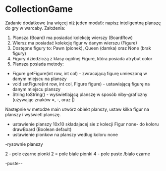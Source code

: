 # CollectionGame
Zadanie dodatkowe (na więcej niż jeden moduł): napisz inteligentną planszę do gry w warcaby.
Założenia:
1) Plansza (Board) ma posiadać kolekcję wierszy (BoardRow)
2) Wiersz ma posiadać kolekcję figur w danym wierszu (Figure)
3) Dostępne figury to: Pawn (pionek), Queen (damka) oraz None (brak figury)
4) Figury dziedziczą z klasy ogólnej Figure, która posiada atrybut color
5) Plansza posiada metody:
- Figure getFigure(int row, int col) - zwracającą figurę umieszoną w danym miejscu na planszy
- void setFigure(int row, int col, Figure figure) - ustawiającą figurę na danym miejscu planszy
- String toString() - wyświetlającą planszę w sposób niby-graficzny (używając znaków =, -, oraz |)

Następnie w metodze main utwórz obiekt planszy, ustaw kilka figur na planszy i wyświetl planszę.



- ustawienie planszy 10x10 skladajacej sie z kolecji Figur none- do koloru drawBoard (Boolean default)
- ustawienie pionkow na planszy wedlug koloru none


-rysownie planszy

2 - pole czarne pionki
2 = pole biale  pionki
4 - pole puste /bialo czarne

-puste--
